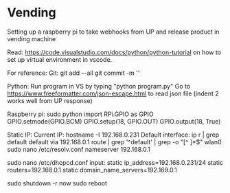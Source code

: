 # Vending
Setting up a raspberry pi to take webhooks from UP and release product in vending machine


Read: https://code.visualstudio.com/docs/python/python-tutorial on how to set up virtual environment in vscode.

For reference:
Git:
git add --all
git commit -m ''

Python:
Run program in VS by typing "python program.py"
Go to https://www.freeformatter.com/json-escape.html to read json file (indent 2 works well from UP response)


Raspberry pi:
sudo python
import RPi.GPIO as GPIO
GPIO.setmode(GPIO.BCM)
GPIO.setup(18, GPIO.OUT)
GPIO.output(18, True)

Static IP:
Current IP:                 hostname -I                                     192.168.0.231
Default interface:          ip r | grep default                             default via 192.168.0.1
                            route | grep '^default' | grep -o "[^ ]*$"      wlan0
                            sudo nano /etc/resolv.conf                      nameserver 192.168.0.1

sudo nano /etc/dhcpcd.conf
input:
static ip_address=192.168.0.231/24
static routers=192.168.0.1
static domain_name_servers=192.169.0.1

sudo shutdown -r now
sudo reboot


